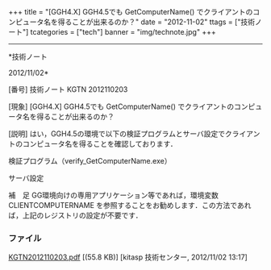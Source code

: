﻿+++
title = "[GGH4.X] GGH4.5でも GetComputerName() でクライアントのコンピュータ名を得ることが出来るのか？"
date = "2012-11-02"
ttags = ["技術ノート"]
tcategories = ["tech"]
banner = "img/technote.jpg"
+++

-----------------------------------------------------------------------------------------------------------------------------

*技術ノート

2012/11/02*


[番号]
技術ノート KGTN 2012110203

[現象]
[GGH4.X] GGH4.5でも GetComputerName()
でクライアントのコンピュータ名を得ることが出来るのか？

[説明]
はい，GGH4.5の環境で以下の検証プログラムとサーバ設定でクライアントのコンピュータ名を得ることを確認しております．

検証プログラム（verify_GetComputerName.exe）

サーバ設定

補　足
GG環境向けの専用アプリケーション等であれば，環境変数 CLIENTCOMPUTERNAME
を参照することをお勧めします．この方法であれば，上記のレジストリの設定が不要です．


### ファイル

 
 


[KGTN2012110203.pdf](http://techreport.kitasp.net/attachments/download/1080/KGTN2012110203.pdf)
 [(55.8 KB)] [kitasp 技術センター, 2012/11/02
13:17]


 


 

